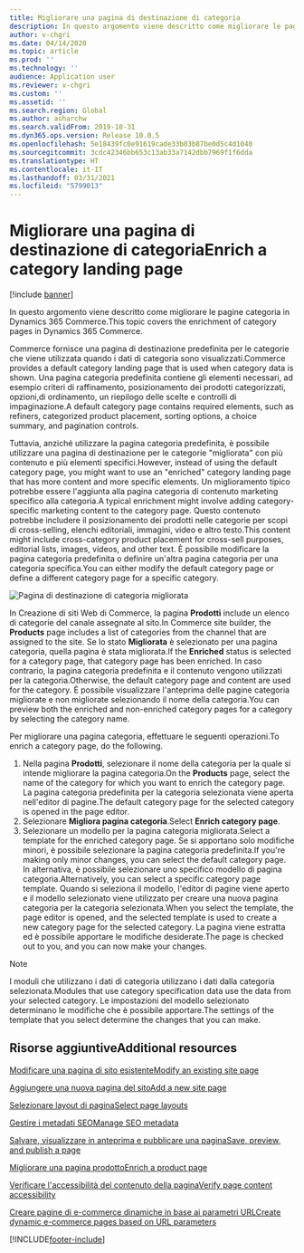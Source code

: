 ```yaml
---
title: Migliorare una pagina di destinazione di categoria
description: In questo argomento viene descritto come migliorare le pagine categoria in Dynamics 365 Commerce.
author: v-chgri
ms.date: 04/14/2020
ms.topic: article
ms.prod: ''
ms.technology: ''
audience: Application user
ms.reviewer: v-chgri
ms.custom: ''
ms.assetid: ''
ms.search.region: Global
ms.author: asharchw
ms.search.validFrom: 2019-10-31
ms.dyn365.ops.version: Release 10.0.5
ms.openlocfilehash: 5e18439fc0e91619cade33b83b87be0d5c4d1040
ms.sourcegitcommit: 3cdc42346bb653c13ab33a7142dbb7969f1f6dda
ms.translationtype: HT
ms.contentlocale: it-IT
ms.lasthandoff: 03/31/2021
ms.locfileid: "5799013"
---
```

# <a name="enrich-a-category-landing-page"></a><span data-ttu-id="de0e0-103">Migliorare una pagina di destinazione di categoria</span><span class="sxs-lookup"><span data-stu-id="de0e0-103">Enrich a category landing page</span></span>

[!include [banner](includes/banner.md)]

<span data-ttu-id="de0e0-104">In questo argomento viene descritto come migliorare le pagine categoria in Dynamics 365 Commerce.</span><span class="sxs-lookup"><span data-stu-id="de0e0-104">This topic covers the enrichment of category pages in Dynamics 365 Commerce.</span></span>

<span data-ttu-id="de0e0-105">Commerce fornisce una pagina di destinazione predefinita per le categorie che viene utilizzata quando i dati di categoria sono visualizzati.</span><span class="sxs-lookup"><span data-stu-id="de0e0-105">Commerce provides a default category landing page that is used when category data is shown.</span></span> <span data-ttu-id="de0e0-106">Una pagina categoria predefinita contiene gli elementi necessari, ad esempio criteri di raffinamento, posizionamento dei prodotti categorizzati, opzioni,di ordinamento, un riepilogo delle scelte e controlli di impaginazione.</span><span class="sxs-lookup"><span data-stu-id="de0e0-106">A default category page contains required elements, such as refiners, categorized product placement, sorting options, a choice summary, and pagination controls.</span></span> 

<span data-ttu-id="de0e0-107">Tuttavia, anziché utilizzare la pagina categoria predefinita, è possibile utilizzare una pagina di destinazione per le categorie "migliorata" con più contenuto e più elementi specifici.</span><span class="sxs-lookup"><span data-stu-id="de0e0-107">However, instead of using the default category page, you might want to use an "enriched" category landing page that has more content and more specific elements.</span></span> <span data-ttu-id="de0e0-108">Un miglioramento tipico potrebbe essere l'aggiunta alla pagina categoria di contenuto marketing specifico alla categoria.</span><span class="sxs-lookup"><span data-stu-id="de0e0-108">A typical enrichment might involve adding category-specific marketing content to the category page.</span></span> <span data-ttu-id="de0e0-109">Questo contenuto potrebbe includere il posizionamento dei prodotti nelle categorie per scopi di cross-selling, elenchi editoriali, immagini, video e altro testo.</span><span class="sxs-lookup"><span data-stu-id="de0e0-109">This content might include cross-category product placement for cross-sell purposes, editorial lists, images, videos, and other text.</span></span> <span data-ttu-id="de0e0-110">È possibile modificare la pagina categoria predefinita o definire un'altra pagina categoria per una categoria specifica.</span><span class="sxs-lookup"><span data-stu-id="de0e0-110">You can either modify the default category page or define a different category page for a specific category.</span></span>

![Pagina di destinazione di categoria migliorata](./media/CategoryLandingPages.png)

<span data-ttu-id="de0e0-112">In Creazione di siti Web di Commerce, la pagina **Prodotti** include un elenco di categorie del canale assegnate al sito.</span><span class="sxs-lookup"><span data-stu-id="de0e0-112">In Commerce site builder, the **Products** page includes a list of categories from the channel that are assigned to the site.</span></span> <span data-ttu-id="de0e0-113">Se lo stato **Migliorata** è selezionato per una pagina categoria, quella pagina è stata migliorata.</span><span class="sxs-lookup"><span data-stu-id="de0e0-113">If the **Enriched** status is selected for a category page, that category page has been enriched.</span></span> <span data-ttu-id="de0e0-114">In caso contrario, la pagina categoria predefinita e il contenuto vengono utilizzati per la categoria.</span><span class="sxs-lookup"><span data-stu-id="de0e0-114">Otherwise, the default category page and content are used for the category.</span></span> <span data-ttu-id="de0e0-115">È possibile visualizzare l'anteprima delle pagine categoria migliorate e non migliorate selezionando il nome della categoria.</span><span class="sxs-lookup"><span data-stu-id="de0e0-115">You can preview both the enriched and non-enriched category pages for a category by selecting the category name.</span></span>

<span data-ttu-id="de0e0-116">Per migliorare una pagina categoria, effettuare le seguenti operazioni.</span><span class="sxs-lookup"><span data-stu-id="de0e0-116">To enrich a category page, do the following.</span></span>

1. <span data-ttu-id="de0e0-117">Nella pagina **Prodotti**, selezionare il nome della categoria per la quale si intende migliorare la pagina categoria.</span><span class="sxs-lookup"><span data-stu-id="de0e0-117">On the **Products** page, select the name of the category for which you want to enrich the category page.</span></span> <span data-ttu-id="de0e0-118">La pagina categoria predefinita per la categoria selezionata viene aperta nell'editor di pagine.</span><span class="sxs-lookup"><span data-stu-id="de0e0-118">The default category page for the selected category is opened in the page editor.</span></span>
2. <span data-ttu-id="de0e0-119">Selezionare **Migliora pagina categoria**.</span><span class="sxs-lookup"><span data-stu-id="de0e0-119">Select **Enrich category page**.</span></span>
3. <span data-ttu-id="de0e0-120">Selezionare un modello per la pagina categoria migliorata.</span><span class="sxs-lookup"><span data-stu-id="de0e0-120">Select a template for the enriched category page.</span></span> <span data-ttu-id="de0e0-121">Se si apportano solo modifiche minori, è possibile selezionare la pagina categoria predefinita.</span><span class="sxs-lookup"><span data-stu-id="de0e0-121">If you're making only minor changes, you can select the default category page.</span></span> <span data-ttu-id="de0e0-122">In alternativa, è possibile selezionare uno specifico modello di pagina categoria.</span><span class="sxs-lookup"><span data-stu-id="de0e0-122">Alternatively, you can select a specific category page template.</span></span> <span data-ttu-id="de0e0-123">Quando si seleziona il modello, l'editor di pagine viene aperto e il modello selezionato viene utilizzato per creare una nuova pagina categoria per la categoria selezionata.</span><span class="sxs-lookup"><span data-stu-id="de0e0-123">When you select the template, the page editor is opened, and the selected template is used to create a new category page for the selected category.</span></span> <span data-ttu-id="de0e0-124">La pagina viene estratta ed è possibile apportare le modifiche desiderate.</span><span class="sxs-lookup"><span data-stu-id="de0e0-124">The page is checked out to you, and you can now make your changes.</span></span>

> [!NOTE]
> <span data-ttu-id="de0e0-125">I moduli che utilizzano i dati di categoria utilizzano i dati dalla categoria selezionata.</span><span class="sxs-lookup"><span data-stu-id="de0e0-125">Modules that use category specification data use the data from your selected category.</span></span> <span data-ttu-id="de0e0-126">Le impostazioni del modello selezionato determinano le modifiche che è possibile apportare.</span><span class="sxs-lookup"><span data-stu-id="de0e0-126">The settings of the template that you select determine the changes that you can make.</span></span>

## <a name="additional-resources"></a><span data-ttu-id="de0e0-127">Risorse aggiuntive</span><span class="sxs-lookup"><span data-stu-id="de0e0-127">Additional resources</span></span>

[<span data-ttu-id="de0e0-128">Modificare una pagina di sito esistente</span><span class="sxs-lookup"><span data-stu-id="de0e0-128">Modify an existing site page</span></span>](modify-existing-page.md)

[<span data-ttu-id="de0e0-129">Aggiungere una nuova pagina del sito</span><span class="sxs-lookup"><span data-stu-id="de0e0-129">Add a new site page</span></span>](add-new-page.md)

[<span data-ttu-id="de0e0-130">Selezionare layout di pagina</span><span class="sxs-lookup"><span data-stu-id="de0e0-130">Select page layouts</span></span>](select-page-layouts.md)

[<span data-ttu-id="de0e0-131">Gestire i metadati SEO</span><span class="sxs-lookup"><span data-stu-id="de0e0-131">Manage SEO metadata</span></span>](manage-seo-metadata.md)

[<span data-ttu-id="de0e0-132">Salvare, visualizzare in anteprima e pubblicare una pagina</span><span class="sxs-lookup"><span data-stu-id="de0e0-132">Save, preview, and publish a page</span></span>](save-preview-publish-page.md)

[<span data-ttu-id="de0e0-133">Migliorare una pagina prodotto</span><span class="sxs-lookup"><span data-stu-id="de0e0-133">Enrich a product page</span></span>](enrich-product-page.md)

[<span data-ttu-id="de0e0-134">Verificare l'accessibilità del contenuto della pagina</span><span class="sxs-lookup"><span data-stu-id="de0e0-134">Verify page content accessibility</span></span>](verify-accessibility.md)

[<span data-ttu-id="de0e0-135">Creare pagine di e-commerce dinamiche in base ai parametri URL</span><span class="sxs-lookup"><span data-stu-id="de0e0-135">Create dynamic e-commerce pages based on URL parameters</span></span>](create-dynamic-pages.md)


[!INCLUDE[footer-include](../includes/footer-banner.md)]
